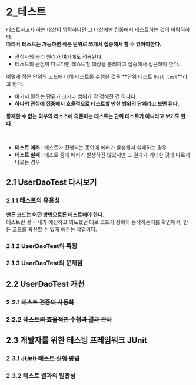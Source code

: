 # **2_테스트**

테스트하고자 하는 대상이 명확하다면 그 대상에만 집중해서 테스트하는 것이 바람직하다.<br>
따라서 **테스트는 가능하면 작은 단위로 쪼개서 집중해서 할 수 있어야한다.**
- 관심사의 분리 원리가 여기에도 적용된다.
- 테스트의 관심이 다르다면 테스트할 대상을 분리하고 집중해서 접근해야 한다.

이렇게 작은 단위의 코드에 대해 테스트를 수행한 것을 **단위 테스트 `Unit test`**라고 한다.
- 여기서 말하는 단위가 크기나 범위가 딱 정해진 건 아니다.
- **하나의 관심에 집중해서 효율적으로 테스트할 만한 범위의 단위라고 보면 된다.**

**통제할 수 없는 외부의 리소스에 의존하는 테스트는 단위 테스트가 아니라고 보기도 한다.**

<br>

- **테스트 에러** : 테스트가 진행되는 동안에 에러가 발생해서 실패하는 경우
- **테스트 실패** : 테스트 중에 에러가 발생하진 않았지만 그 결과가 기대한 것과 다르게 나오는 경우


## **2.1 UserDaoTest 다시보기**

### 2.1.1 테스트의 유용성
**만든 코드는 어떤 방법으로든 테스트해야 한다.**<br>
테스트란 결국 내가 예상하고 의도했던 대로 코드가 정확히 동작하는지를 확인해서, 만든 코드를 확신할 수 있게 해주는 작업이다.

### 2.1.2 ~~UserDaoTest의 특징~~

### 2.1.3 ~~UserDaoTest의 문제점~~

## **2.2 ~~UserDaoTest 개선~~**

### 2.2.1 ~~테스트 검증의 자동화~~

### 2.2.2 ~~테스트의 효율적인 수행과 결과 관리~~

## **2.3 개발자를 위한 테스팅 프레임워크 JUnit**

### 2.3.1 ~~JUnit 테스트 실행 방법~~

### 2.3.2 테스트 결과의 일관성
